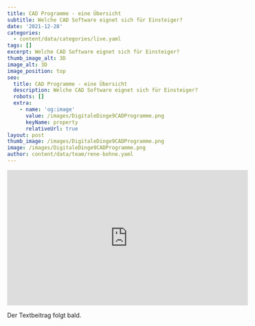 ```yaml
---
title: CAD Programme - eine Übersicht
subtitle: Welche CAD Software eignet sich für Einsteiger?
date: '2021-12-28'
categories:
  - content/data/categories/live.yaml
tags: []
excerpt: Welche CAD Software eignet sich für Einsteiger?
thumb_image_alt: 3D
image_alt: 3D
image_position: top
seo:
  title: CAD Programme - eine Übersicht
  description: Welche CAD Software eignet sich für Einsteiger?
  robots: []
  extra:
    - name: 'og:image'
      value: /images/DigitaleDinge9CADProgramme.png
      keyName: property
      relativeUrl: true
layout: post
thumb_image: /images/DigitaleDinge9CADProgramme.png
image: /images/DigitaleDinge9CADProgramme.png
author: content/data/team/rene-bohne.yaml
---
```

<iframe width="560" height="315"
src="https://www.youtube.com/embed/xp1CpqhnOJU?modestbranding=1"
frameborder="0" allow="accelerometer; autoplay; encrypted-media;
gyroscope; picture-in-picture" allowfullscreen>\\\</iframe>

Der Textbeitrag folgt bald.
